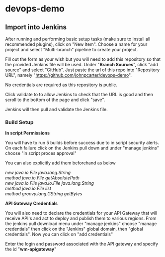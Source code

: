 # devops-demo

## Import into Jenkins

After running and performing basic setup tasks (make sure to install all recommended plugins), click on "New Item".
Choose a name for your project and select "Multi-branch" pipeline to create your project.

Fill out the form as your wish but you will need to add this repository so that the provided Jenkins file will be used.
Under "**Branch Sources**", click "add source" and select "GitHub". Just paste the url of this repo into "Repository URL", namely "https://github.com/johnpcarter/devops-demo".

No credentials are required as this repository is public.

Click validate to to allow Jenkins to check that the URL is good and then scroll to the bottom of the page and click "save".

Jenkins will then pull and validate the Jenkins file.

### Build Setup

**In script Permissions**  

You will have to run 5 builds before success due to in script security alerts. On each failure click on the Jenkins pull down and under "manage jenkins" choose "in script proces approval"

You can also explicitly add them beforehand as below

*new java.io.File java.lang.String*  
*method java.io.File getAbsolutePath*  
*new java.io.File java.io.File java.lang.String*  
*method java.io.File list*  
*method groovy.lang.GString getBytes*  

**API Gateway Credentials**

You will also need to declare the credentials for your API Gateway that will receive API's and act to deploy and publish them to various regions. From the jenkins pull download menu under "manage jenkins" choose "manage credentials" then click on the "Jenkins" global domain, then "global credentials". Now you can click on "add credentials"

Enter the login and password associated with the API gateway and specify the id "**wm-apigateway**"
